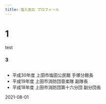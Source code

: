 ```yaml
---
title: 塩入友広 プロフィール
---
```

# 1

test

### 3

##

- 平成30年度 上田市塩田公民館 手塚分館長
- 平成19年度 上田市消防団音楽隊 副隊長
- 平成18年度 上田市消防団第十六分団 副分団長

2021-08-01
